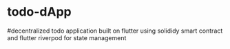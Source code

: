 # todo-dApp

#decentralized todo application built on flutter using solididy smart contract  and flutter riverpod for state management
